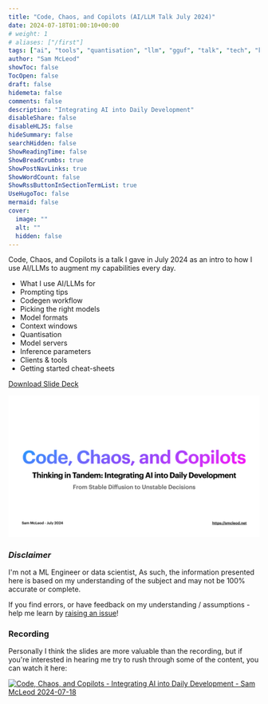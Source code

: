 ```yaml
---
title: "Code, Chaos, and Copilots (AI/LLM Talk July 2024)"
date: 2024-07-18T01:00:10+00:00
# weight: 1
# aliases: ["/first"]
tags: ["ai", "tools", "quantisation", "llm", "gguf", "talk", "tech", "keynote", "presentation"]
author: "Sam McLeod"
showToc: false
TocOpen: false
draft: false
hidemeta: false
comments: false
description: "Integrating AI into Daily Development"
disableShare: false
disableHLJS: false
hideSummary: false
searchHidden: false
ShowReadingTime: false
ShowBreadCrumbs: true
ShowPostNavLinks: true
ShowWordCount: false
ShowRssButtonInSectionTermList: true
UseHugoToc: false
mermaid: false
cover:
  image: ""
  alt: ""
  hidden: false
---
```


Code, Chaos, and Copilots is a talk I gave in July 2024 as an intro to how I use AI/LLMs to augment my capabilities every day.

- What I use AI/LLMs for
- Prompting tips
- Codegen workflow
- Picking the right models
- Model formats
- Context windows
- Quantisation
- Model servers
- Inference parameters
- Clients & tools
- Getting started cheat-sheets

[Download Slide Deck](https://media.githubusercontent.com/media/sammcj/smcleod_files/master/slides/code-chaos-copilots/smcleod-2024-07-18-code-chaos-copilots.pdf)

[![Download Slide Deck](code-chaos-copilots-screenshot.png)](https://media.githubusercontent.com/media/sammcj/smcleod_files/master/slides/code-chaos-copilots/smcleod-2024-07-18-code-chaos-copilots.pdf)

### _Disclaimer_

I'm not a ML Engineer or data scientist, As such, the information presented here is based on my understanding of the subject and may not be 100% accurate or complete.

If you find errors, or have feedback on my understanding / assumptions - help me learn by [raising an issue](https://github.com/sammcj/smcleod/issues/new/choose)!

### Recording

Personally I think the slides are more valuable than the recording, but if you're interested in hearing me try to rush through some of the content, you can watch it here:

[![Code, Chaos, and Copilots - Integrating AI into Daily Development - Sam McLeod 2024-07-18](https://img.youtube.com/vi/8VY6dY-JiYQ/0.jpg)](https://www.youtube.com/watch?v=8VY6dY-JiYQ)
